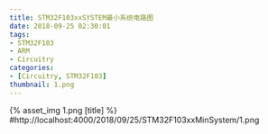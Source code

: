 ```yaml
---
title: STM32F103xxSYSTEM最小系统电路图
date: 2018-09-25 02:30:01
tags:
- STM32F103
- ARM
- Circuitry
categories:
- [Circuitry, STM32F103]
thumbnail: 1.png
---
```

{% asset_img 1.png [title] %}
#http://localhost:4000/2018/09/25/STM32F103xxMinSystem/1.png